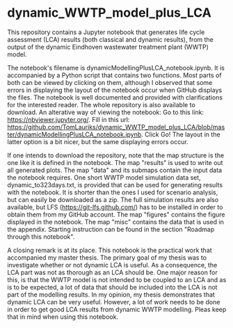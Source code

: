 # dynamic_WWTP_model_plus_LCA
This repository contains a Jupyter notebook that generates life cycle assessment (LCA) results (both classical and dynamic results), from the output of the dynamic Eindhoven wastewater treatment plant (WWTP) model.

The notebook's filename is dynamicModellingPlusLCA_notebook.ipynb. It is accompanied by a Python script that contains two functions. Most parts of both can be viewed by clicking on them, although I observed that some errors in displaying the layout of the notebook occur when GitHub displays the files. The notebook is well documented and provided with clarifications for the interested reader. The whole repository is also available to download. An alterative way of viewing the notebook: Go to this link: https://nbviewer.jupyter.org/. Fill in this url: https://github.com/TomLauriks/dynamic_WWTP_model_plus_LCA/blob/master/dynamicModellingPlusLCA_notebook.ipynb. Click Go! The layout in the latter option is a bit nicer, but the same displaying errors occur.

If one intends to download the repository, note that the map structure is the one like it is defined in the notebook. The map "results" is used to write out all generated plots. The map "data" and its submaps contain the input data the notebook requires. One short WWTP model simulation data set, dynamic_to323days.txt, is provided that can be used for generating results with the notebook. It is shorter than the ones I used for scenario analysis, but can easily be downloaded as a zip. The full simulation results are  also available, but LFS (https://git-lfs.github.com/) has to be installed in order to obtain them from my GitHub account. The map "figures" contains the figure displayed in the notebook. The map "misc" contains the data that is used in the appendix. Starting instruction can be found in the section "Roadmap through this notebook".

A closing remark is at its place. This notebook is the practical work that accompanied my master thesis. The primary goal of my thesis was to investigate whether or not dynamic LCA is useful. As a consequence, the LCA part was not as thorough as an LCA should be. One major reason for this, is that the WWTP model is not intended to be coupled to an LCA and as is to be expected, a lot of data that should be included into the LCA is not part of the modelling results. In my opinion, my thesis demonstrates that dynamic LCA can be very useful. However, a lot of work needs to be done in order to get good LCA results from dynamic WWTP modelling. Pleas keep that in mind when using this notebook.

